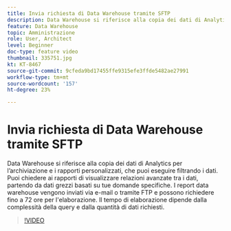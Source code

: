 ```yaml
---
title: Invia richiesta di Data Warehouse tramite SFTP
description: Data Warehouse si riferisce alla copia dei dati di Analytics per l’archiviazione e i rapporti personalizzati, che puoi eseguire filtrando i dati. Puoi chiedere ai rapporti di visualizzare relazioni avanzate tra i dati, partendo da dati grezzi basati su tue domande specifiche. I report data warehouse vengono inviati via e-mail o tramite FTP e possono richiedere fino a 72 ore per l'elaborazione. Il tempo di elaborazione dipende dalla complessità della query e dalla quantità di dati richiesti.
feature: Data Warehouse
topic: Amministrazione
role: User, Architect
level: Beginner
doc-type: feature video
thumbnail: 335751.jpg
kt: KT-8467
source-git-commit: 9cfeda9bd17455ffe9315efe3ffde5482ae27991
workflow-type: tm+mt
source-wordcount: '157'
ht-degree: 23%

---
```



# Invia richiesta di Data Warehouse tramite SFTP

Data Warehouse si riferisce alla copia dei dati di Analytics per l’archiviazione e i rapporti personalizzati, che puoi eseguire filtrando i dati. Puoi chiedere ai rapporti di visualizzare relazioni avanzate tra i dati, partendo da dati grezzi basati su tue domande specifiche. I report data warehouse vengono inviati via e-mail o tramite FTP e possono richiedere fino a 72 ore per l&#39;elaborazione. Il tempo di elaborazione dipende dalla complessità della query e dalla quantità di dati richiesti.


>[!VIDEO](https://video.tv.adobe.com/v/335751/?quality=12&learn=on)